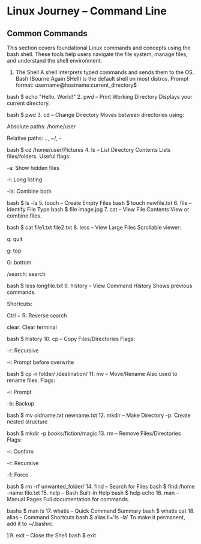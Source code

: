 # Linux Journey – Command Line

## Common Commands

This section covers foundational Linux commands and concepts using the bash shell. These tools help users navigate the file system, manage files, and understand the shell environment.

1. The Shell
A shell interprets typed commands and sends them to the OS.
Bash (Bourne Again SHell) is the default shell on most distros.
Prompt format: username@hostname:current_directory$

bash
$ echo "Hello, World!"
2. pwd – Print Working Directory
Displays your current directory.

bash
$ pwd
3. cd – Change Directory
Moves between directories using:

Absolute paths: /home/user

Relative paths: .., ~/, -

bash
$ cd /home/user/Pictures
4. ls – List Directory Contents
Lists files/folders.
Useful flags:

-a: Show hidden files

-l: Long listing

-la: Combine both

bash
$ ls -la
5. touch – Create Empty Files
bash
$ touch newfile.txt
6. file – Identify File Type
bash
$ file image.jpg
7. cat – View File Contents
View or combine files.

bash
$ cat file1.txt file2.txt
8. less – View Large Files
Scrollable viewer:

q: quit

g: top

G: bottom

/search: search

bash
$ less longfile.txt
9. history – View Command History
Shows previous commands.

Shortcuts:

Ctrl + R: Reverse search

clear: Clear terminal

bash
$ history
10. cp – Copy Files/Directories
Flags:

-r: Recursive

-i: Prompt before overwrite

bash
$ cp -r folder/ /destination/
11. mv – Move/Rename
Also used to rename files.
Flags:

-i: Prompt

-b: Backup

bash
$ mv oldname.txt newname.txt
12. mkdir – Make Directory
-p: Create nested structure

bash
$ mkdir -p books/fiction/magic
13. rm – Remove Files/Directories
Flags:

-i: Confirm

-r: Recursive

-f: Force

bash
$ rm -rf unwanted_folder/
14. find – Search for Files
bash
$ find /home -name file.txt
15. help – Bash Built-in Help
bash
$ help echo
16. man – Manual Pages
Full documentation for commands.

bashs
$ man ls
17. whatis – Quick Command Summary
bash
$ whatis cat
18. alias – Command Shortcuts
bash
$ alias ll='ls -la'
To make it permanent, add it to ~/.bashrc.

19. exit – Close the Shell
bash
$ exit